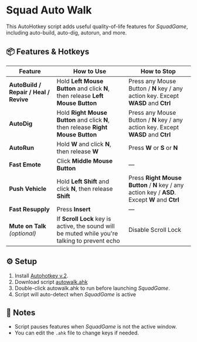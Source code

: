 # Squad Auto Walk

This AutoHotkey script adds useful quality-of-life features for *SquadGame*, including auto-build, auto-dig, autorun, and more.

## 📦 Features & Hotkeys

| Feature                     | How to Use                                                                 | How to Stop                                     |
|-----------------------------|-----------------------------------------------------------------------------|------------------------------------------------|
| **AutoBuild / Repair / Heal / Revive**               | Hold **Left Mouse Button** and click **N**, then release **Left Mouse Button**                                    | Press any Mouse Button / **N** key / any action key. Except **WASD** and **Ctrl**                |
| **AutoDig**                  | Hold **Right Mouse Button** and click **N**, then release **Right Mouse Button**                                   | Press any Mouse Button / **N** key / any action key. Except **WASD** and **Ctrl**                  |
| **AutoRun**                  | Hold **W** and click **N**, then release **W**                          | Press **W** or **S** or **N**     |
| **Fast Emote**               | Click **Middle Mouse Button**                                         | —                                   |
| **Push Vehicle**              | Hold **Left Shift** and click **N**, then release **Shift**                                                 |  Press **Right Mouse Button** / **N** key / any action key / **ASD**. Except **W** and **Ctrl**                   |
| **Fast Resupply**             | Press **Insert**                                                            | —                                              |
| **Mute on Talk** *(optional)* | If **Scroll Lock** key is active, the sound will be muted while you're talking to prevent echo | Disable Scroll Lock            |

## ⚙️ Setup
1. Install [Autohotkey v.2](https://www.autohotkey.com/download/ahk-v2.exe).
2. Download script [autowalk.ahk](https://github.com/ununnamed/squad_auto_walk/blob/main/autowalk.ahk)
3. Double-click autowalk.ahk to run before launching *SquadGame*.
4. Script will auto-detect when *SquadGame* is active

## 📝 Notes
- Script pauses features when *SquadGame* is not the active window.
- You can edit the `.ahk` file to change keys if needed.
